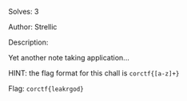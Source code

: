Solves: 3

Author: Strellic

Description:

Yet another note taking application...

HINT: the flag format for this chall is `corctf{[a-z]+}`

Flag: `corctf{leakrgod}`
